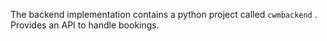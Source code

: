 The backend implementation contains a python project called `cwmbackend` . Provides an API to handle bookings.
